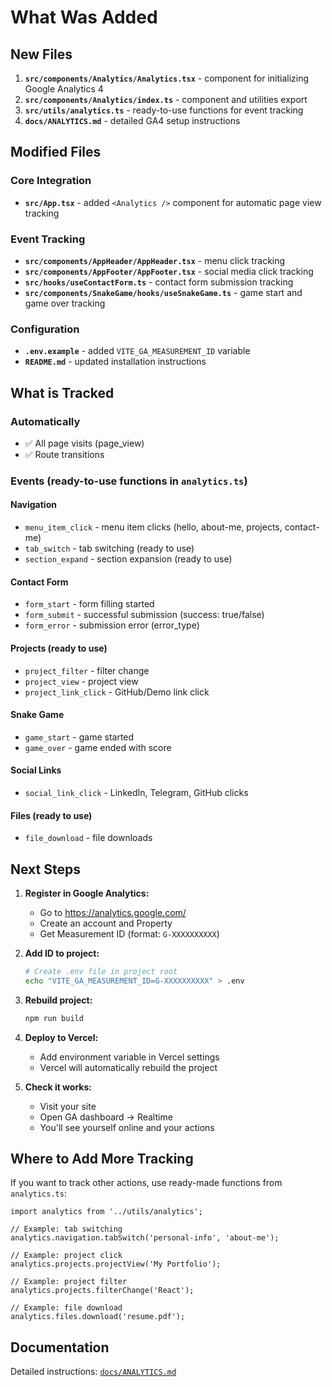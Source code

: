 # What Was Added

## New Files

1. **`src/components/Analytics/Analytics.tsx`** - component for initializing
   Google Analytics 4
2. **`src/components/Analytics/index.ts`** - component and utilities export
3. **`src/utils/analytics.ts`** - ready-to-use functions for event tracking
4. **`docs/ANALYTICS.md`** - detailed GA4 setup instructions

## Modified Files

### Core Integration

- **`src/App.tsx`** - added `<Analytics />` component for automatic page view
  tracking

### Event Tracking

- **`src/components/AppHeader/AppHeader.tsx`** - menu click tracking
- **`src/components/AppFooter/AppFooter.tsx`** - social media click tracking
- **`src/hooks/useContactForm.ts`** - contact form submission tracking
- **`src/components/SnakeGame/hooks/useSnakeGame.ts`** - game start and game
  over tracking

### Configuration

- **`.env.example`** - added `VITE_GA_MEASUREMENT_ID` variable
- **`README.md`** - updated installation instructions

## What is Tracked

### Automatically

- ✅ All page visits (page_view)
- ✅ Route transitions

### Events (ready-to-use functions in `analytics.ts`)

#### Navigation

- `menu_item_click` - menu item clicks (hello, about-me, projects, contact-me)
- `tab_switch` - tab switching (ready to use)
- `section_expand` - section expansion (ready to use)

#### Contact Form

- `form_start` - form filling started
- `form_submit` - successful submission (success: true/false)
- `form_error` - submission error (error_type)

#### Projects (ready to use)

- `project_filter` - filter change
- `project_view` - project view
- `project_link_click` - GitHub/Demo link click

#### Snake Game

- `game_start` - game started
- `game_over` - game ended with score

#### Social Links

- `social_link_click` - LinkedIn, Telegram, GitHub clicks

#### Files (ready to use)

- `file_download` - file downloads

## Next Steps

1. **Register in Google Analytics:**

   - Go to https://analytics.google.com/
   - Create an account and Property
   - Get Measurement ID (format: `G-XXXXXXXXXX`)

2. **Add ID to project:**

   ```bash
   # Create .env file in project root
   echo "VITE_GA_MEASUREMENT_ID=G-XXXXXXXXXX" > .env
   ```

3. **Rebuild project:**

   ```bash
   npm run build
   ```

4. **Deploy to Vercel:**

   - Add environment variable in Vercel settings
   - Vercel will automatically rebuild the project

5. **Check it works:**
   - Visit your site
   - Open GA dashboard → Realtime
   - You'll see yourself online and your actions

## Where to Add More Tracking

If you want to track other actions, use ready-made functions from
`analytics.ts`:

```tsx
import analytics from '../utils/analytics';

// Example: tab switching
analytics.navigation.tabSwitch('personal-info', 'about-me');

// Example: project click
analytics.projects.projectView('My Portfolio');

// Example: project filter
analytics.projects.filterChange('React');

// Example: file download
analytics.files.download('resume.pdf');
```

## Documentation

Detailed instructions: [`docs/ANALYTICS.md`](../docs/ANALYTICS.md)
